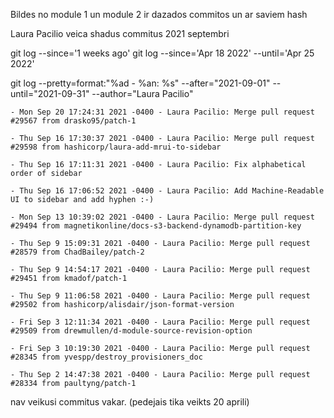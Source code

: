 Bildes no module 1 un module 2 ir dazados commitos un ar saviem hash

Laura Pacilio veica shadus commitus 2021 septembri

git log --since='1 weeks ago'
git log --since='Apr 18 2022' --until='Apr 25 2022'

git log --pretty=format:"%ad - %an: %s" --after="2021-09-01" --until="2021-09-31" --author="Laura Pacilio"

	- Mon Sep 20 17:24:31 2021 -0400 - Laura Pacilio: Merge pull request #29567 from drasko95/patch-1

	- Thu Sep 16 17:30:37 2021 -0400 - Laura Pacilio: Merge pull request #29598 from hashicorp/laura-add-mrui-to-sidebar

	- Thu Sep 16 17:11:31 2021 -0400 - Laura Pacilio: Fix alphabetical order of sidebar

	- Thu Sep 16 17:06:52 2021 -0400 - Laura Pacilio: Add Machine-Readable UI to sidebar and add hyphen :-)

	- Mon Sep 13 10:39:02 2021 -0400 - Laura Pacilio: Merge pull request #29494 from magnetikonline/docs-s3-backend-dynamodb-partition-key

	- Thu Sep 9 15:09:31 2021 -0400 - Laura Pacilio: Merge pull request #28579 from ChadBailey/patch-2

	- Thu Sep 9 14:54:17 2021 -0400 - Laura Pacilio: Merge pull request #29451 from kmadof/patch-1

	- Thu Sep 9 11:06:58 2021 -0400 - Laura Pacilio: Merge pull request #29502 from hashicorp/alisdair/json-format-version

	- Fri Sep 3 12:11:34 2021 -0400 - Laura Pacilio: Merge pull request #29509 from drewmullen/d-module-source-revision-option

	- Fri Sep 3 10:19:30 2021 -0400 - Laura Pacilio: Merge pull request #28345 from yvespp/destroy_provisioners_doc

	- Thu Sep 2 14:47:38 2021 -0400 - Laura Pacilio: Merge pull request #28334 from paultyng/patch-1

nav veikusi commitus vakar. (pedejais tika veikts 20 aprili)
